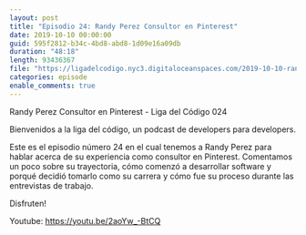 ```yaml
---
layout: post
title: "Episodio 24: Randy Perez Consultor en Pinterest"
date: 2019-10-10 00:00:00
guid: 595f2812-b34c-4bd8-abd8-1d09e16a09db
duration: "48:18"
length: 93436367
file: "https://ligadelcodigo.nyc3.digitaloceanspaces.com/2019-10-10-randy-perez-pinterest.mp3"
categories: episode
enable_comments: true
---
```


Randy Perez Consultor en Pinterest - Liga del Código 024

Bienvenidos a la liga del código, un podcast de developers para developers.

Este es el episodio número 24 en el cual tenemos a Randy Perez para hablar acerca de su experiencia como consultor en Pinterest. Comentamos un poco sobre su trayectoria, cómo comenzó a desarrollar software y porqué decidió tomarlo como su carrera y cómo fue su proceso durante las entrevistas de trabajo.

Disfruten!

Youtube: https://youtu.be/2aoYw_-BtCQ

